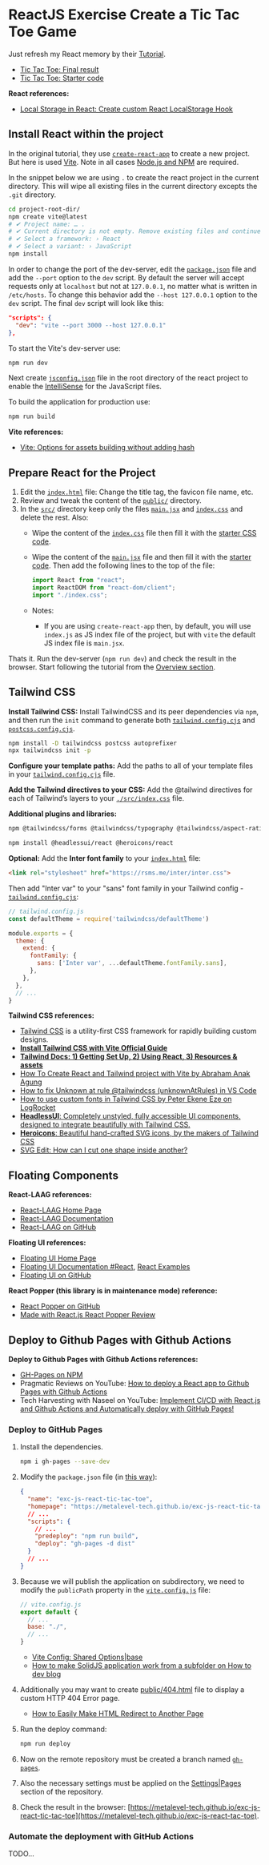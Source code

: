 # ReactJS Exercise Create a Tic Tac Toe Game

Just refresh my React memory by their [Tutorial](https://reactjs.org/tutorial/tutorial.html).

* [Tic Tac Toe: Final result](https://codepen.io/gaearon/pen/gWWZgR?editors=0010)
* [Tic Tac Toe: Starter code](https://codepen.io/gaearon/pen/oWWQNa?editors=0010)

**React references:**

* [Local Storage in React: Create custom React LocalStorage Hook](https://www.robinwieruch.de/local-storage-react/#react-local-storage-hook)

## Install React within the project

In the original tutorial, they use [`create-react-app`](https://reactjs.org/docs/create-a-new-react-app.html) to create a new project. But here is used [Vite](https://vitejs.dev/). Note in all cases [Node.js and NPM](https://wiki.metalevel.tech/wiki/Node.js_Getting_Started) are required.

In the snippet below we are using `.` to create the react project in the current directory. This will wipe all existing files in the current directory excepts the `.git` directory.

```bash
cd project-root-dir/
npm create vite@latest
# ✔ Project name: … .
# ✔ Current directory is not empty. Remove existing files and continue? … yes
# ✔ Select a framework: › React
# ✔ Select a variant: › JavaScript
npm install
```

In order to change the port of the dev-server, edit the [`package.json`](package.json) file and add the `--port` option to the `dev` script. By default the server will accept requests only at `localhost` but not at `127.0.0.1`, no matter what is written in `/etc/hosts`. To change this behavior add the `--host 127.0.0.1` option to the `dev` script. The final `dev` script will look like this:

```json
"scripts": {
  "dev": "vite --port 3000 --host 127.0.0.1"
},
```

To start the Vite's dev-server use:

```bash
npm run dev
```

Next create [`jsconfig.json`](jsconfig.json) file in the root directory of the react project to enable the [IntelliSense](https://code.visualstudio.com/docs/languages/javascript#_intellisense) for the JavaScript files.

To build the application for production use:

```bash
npm run build
```

**Vite references:**

* [Vite: Options for assets building without adding hash](https://github.com/vitejs/vite/issues/378)

## Prepare React for the Project

1. Edit the [`index.html`](index.html) file: Change the title tag, the favicon file name, etc.
2. Review and tweak the content of the [`public/`](`public/`) directory.
3. In the [`src/`](src/) directory keep only the files [`main.jsx`](src/main.jsx) and [`index.css`](src/index.css) and delete the rest. Also:
   * Wipe the content of the [`index.css`](src/index.css) file then fill it with the [starter CSS code](https://codepen.io/gaearon/pen/oWWQNa?editors=0100).
   * Wipe the content of the [`main.jsx`](src/main.jsx) file and then fill it with the [starter code](https://codepen.io/gaearon/pen/oWWQNa?editors=0010). Then add the following lines to the top of the file:

      ```jsx
      import React from "react";
      import ReactDOM from "react-dom/client";
      import "./index.css";
      ```

   * Notes:

     * If you are using `create-react-app` then, by default, you will use `index.js` as JS index file of the project, but with `vite` the default JS index file is `main.jsx`.

Thats it. Run the dev-server (`npm run dev`) and check the result in the browser. Start following the tutorial from the [Overview section](https://reactjs.org/tutorial/tutorial.html#overview).

## Tailwind CSS

**Install Tailwind CSS:** Install TailwindCSS and its peer dependencies via `npm`, and then run the `init` command to generate both [`tailwind.config.cjs`](tailwind.config.cjs) and [`postcss.config.cjs`](postcss.config.cjs).

```bash
npm install -D tailwindcss postcss autoprefixer
npx tailwindcss init -p
```

**Configure your template paths:** Add the paths to all of your template files in your [`tailwind.config.cjs`](tailwind.config.cjs) file.

**Add the Tailwind directives to your CSS:** Add the @tailwind directives for each of Tailwind’s layers to your [`./src/index.css`](src/index.css) file.

**Additional plugins and libraries:**

```bash
npm @tailwindcss/forms @tailwindcss/typography @tailwindcss/aspect-ratio

npm install @headlessui/react @heroicons/react
```

**Optional:** Add the **Inter font family** to your [`index.html`](index.html) file:

```html
<link rel="stylesheet" href="https://rsms.me/inter/inter.css">
```

Then add "Inter var" to your "sans" font family in your Tailwind config - [`tailwind.config.cjs`](tailwind.config.cjs):

```js
// tailwind.config.js
const defaultTheme = require('tailwindcss/defaultTheme')

module.exports = {
  theme: {
    extend: {
      fontFamily: {
        sans: ['Inter var', ...defaultTheme.fontFamily.sans],
      },
    },
  },
  // ...
}
```

**Tailwind CSS references:**

* [Tailwind CSS](https://tailwindcss.com/) is a utility-first CSS framework for rapidly building custom designs.
* [**Install Tailwind CSS with Vite Official Guide**](https://tailwindcss.com/docs/guides/vite)
* [**Tailwind Docs: 1) Getting Set Up, 2) Using React, 3) Resources & assets**](https://tailwindui.com/documentation#react-installing-dependencies)
* [How To Create React and Tailwind project with Vite by Abraham Anak Agung](https://anakagung.com/blog/how-to-create-react-and-tailwind-project-with-vite/)
* [How to fix Unknown at rule @tailwindcss (unknownAtRules) in VS Code](https://flaviocopes.com/fix-unknown-at-rule-tailwind/)
* [How to use custom fonts in Tailwind CSS by Peter Ekene Eze on LogRocket](https://blog.logrocket.com/how-to-use-custom-fonts-tailwind-css/)
* [**HeadlessUI**: Completely unstyled, fully accessible UI components, designed to integrate beautifully with Tailwind CSS.](https://headlessui.com/)
* [**Heroicons**: Beautiful hand-crafted SVG icons, by the makers of Tailwind CSS](https://heroicons.com/)
* [SVG Edit: How can I cut one shape inside another?](https://stackoverflow.com/questions/1983256/how-can-i-cut-one-shape-inside-another)

## Floating Components

**React-LAAG references:**

* [React-LAAG Home Page](https://www.react-laag.com/)
* [React-LAAG Documentation](https://storybook.react-laag.com/?path=/docs/tooltip--page)
* [React-LAAG on GitHub](https://github.com/everweij/react-laag)

**Floating UI references:**

* [Floating UI Home Page](https://floating-ui.com/)
* [Floating UI Documentation #React](https://floating-ui.com/docs/react), [React Examples](https://floating-ui.com/docs/react-examples)
* [Floating UI on GitHub](https://github.com/floating-ui/floating-ui)

**React Popper (this library is in maintenance mode) reference:**

* [React Popper on GitHub](https://github.com/floating-ui/react-popper)
* [Made with React.js React Popper Review](https://madewithreactjs.com/react-popper)

## Deploy to Github Pages with Github Actions

**Deploy to Github Pages with Github Actions references:**

* [GH-Pages on NPM](https://www.npmjs.com/package/gh-pages)
* Pragmatic Reviews on YouTube: [How to deploy a React app to Github Pages with Github Actions](https://youtu.be/5I37iVCDUTU)
* Tech Harvesting with Naseel on YouTube: [Implement CI/CD with React.js and Github Actions and Automatically deploy with GitHub Pages!](https://youtu.be/z2p9_2seOkI?t=1222)

### Deploy to GitHub Pages

1. Install the dependencies.

    ```bash
    npm i gh-pages --save-dev
    ```

2. Modify the `package.json` file (in [this way](https://youtu.be/5I37iVCDUTU?t=125)):

    ```json
    {
      "name": "exc-js-react-tic-tac-toe",
      "homepage": "https://metalevel-tech.github.io/exc-js-react-tic-tac-toe",
      // ...
      "scripts": {
        // ...
        "predeploy": "npm run build",
        "deploy": "gh-pages -d dist"
      }
      // ...
    }
    ```

3. Because we will publish the application on subdirectory, we need to modify the `publicPath` property in the [`vite.config.js`](vite.config.js) file:

    ```js
    // vite.config.js
    export default {
      // ...
      base: "./",
      // ...
    }
    ```

    * [Vite Config: Shared Options|base](https://vitejs.dev/config/shared-options.html#base)
    * [How to make SolidJS application work from a subfolder on How to dev blog](https://how-to.dev/how-to-make-solidjs-application-work-from-a-subfolder)

4. Additionally you may want to create [public/404.html](public/404.html) file to display a custom HTTP 404 Error page.

    * [How to Easily Make HTML Redirect to Another Page](https://www.bitdegree.org/learn/html-redirect)

5. Run the deploy command:

    ```bash
    npm run deploy
    ```

6. Now on the remote repository must be created a branch named [`gh-pages`](https://github.com/metalevel-tech/exc-js-react-tic-tac-toe/tree/gh-pages).

7. Also the necessary settings must be applied on the [Settings|Pages](https://github.com/metalevel-tech/exc-js-react-tic-tac-toe/settings/pages) section of the repository.

8. Check the result in the browser: [https://metalevel-tech.github.io/exc-js-react-tic-tac-toe](https://metalevel-tech.github.io/exc-js-react-tac-toe).

### Automate the deployment with GitHub Actions

TODO...
